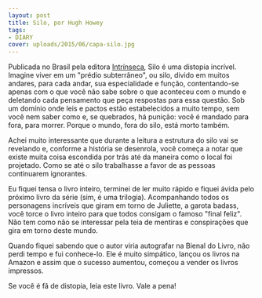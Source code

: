 ```yaml
---
layout: post
title: Silo, por Hugh Howey
tags:
- DIARY
cover: uploads/2015/06/capa-silo.jpg
---
```


Publicada no Brasil pela editora <a href="http://www.intrinseca.com.br/ordem/">Intrínseca</a><em>, </em>Silo é uma distopia incrível. Imagine viver em um "prédio subterrâneo", ou silo, divido em muitos andares, para cada andar, sua especialidade e função, contentando-se apenas com o que você não sabe sobre o que aconteceu com o mundo e deletando cada pensamento que peça respostas para essa questão. Sob um domínio onde leis e pactos estão estabelecidos a muito tempo, sem você nem saber como e, se quebrados, há punição: você é mandado para fora, para morrer. Porque o mundo, fora do silo, está morto também.

Achei muito interessante que durante a leitura a estrutura do silo vai se revelando e, conforme a história se desenrola, você começa a notar que existe muita coisa escondida por trás até da maneira como o local foi projetado. Como se até o silo trabalhasse a favor de as pessoas continuarem ignorantes.

Eu fiquei tensa o livro inteiro, terminei de ler muito rápido e fiquei ávida pelo próximo livro da série (sim, é uma trilogia). Acompanhando todos os personagens incríveis que giram em torno de Juliette, a garota badass, você torce o livro inteiro para que todos consigam o famoso "final feliz". Não tem como não se interessar pela teia de mentiras e conspirações que gira em torno deste mundo.

Quando fiquei sabendo que o autor viria autografar na Bienal do Livro, não perdi tempo e fui conhece-lo. Ele é muito simpático, lançou os livros na Amazon e assim que o sucesso aumentou, começou a vender os livros impressos.

Se você é fã de distopia, leia este livro. Vale a pena!
